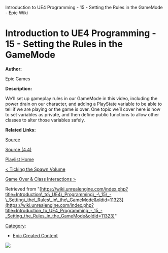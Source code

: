 Introduction to UE4 Programming - 15 - Setting the Rules in the GameMode - Epic Wiki                    

Introduction to UE4 Programming - 15 - Setting the Rules in the GameMode
========================================================================

  

**Author:**

Epic Games

**Description:**

We’ll set up gameplay rules in our GameMode in this video, including the power drain on our character, and adding a PlayState variable to be able to tell if we are playing or the game is over. One topic we’ll cover here is how to set variables as private, and then define public functions to allow other classes to alter those variables safely.

**Related Links:**

[Source](https://d26ilriwvtzlb.cloudfront.net/3/3c/Source.zip "Source.zip")

[Source (4.4)](https://d26ilriwvtzlb.cloudfront.net/8/85/Source_4_4.zip "Source 4 4.zip")

[Playlist Home](/Category:Epic_Video_Playlists "Category:Epic Video Playlists")

[< Ticking the Spawn Volume](/Introduction_to_UE4_Programming_-_14_-_Ticking_the_Spawn_Volume "Introduction to UE4 Programming - 14 - Ticking the Spawn Volume")

[Game Over & Class Interactions >](/Introduction_to_UE4_Programming_-_16_-_Game_Over_%26_Class_Interactions "Introduction to UE4 Programming - 16 - Game Over & Class Interactions")

Retrieved from "[https://wiki.unrealengine.com/index.php?title=Introduction\_to\_UE4\_Programming\_-\_15\_-\_Setting\_the\_Rules\_in\_the\_GameMode&oldid=11323](https://wiki.unrealengine.com/index.php?title=Introduction_to_UE4_Programming_-_15_-_Setting_the_Rules_in_the_GameMode&oldid=11323)"

[Category](/Special:Categories "Special:Categories"):

*   [Epic Created Content](/Category:Epic_Created_Content "Category:Epic Created Content")

  ![](https://tracking.unrealengine.com/track.png)